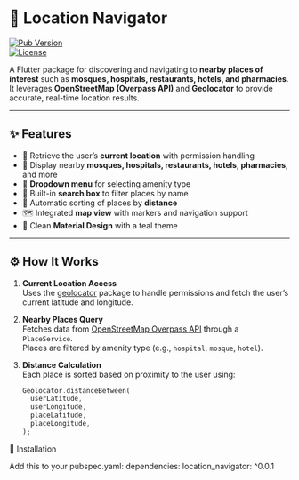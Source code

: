 # 📍 Location Navigator

[![Pub Version](https://img.shields.io/pub/v/location_navigator.svg)](https://pub.dev/packages/location_navigator)  
[![License](https://img.shields.io/github/license/Baralpartha/location_navigator)](https://github.com/Baralpartha/location_navigator/blob/main/LICENSE)

A Flutter package for discovering and navigating to **nearby places of interest** such as **mosques, hospitals, restaurants, hotels, and pharmacies**.  
It leverages **OpenStreetMap (Overpass API)** and **Geolocator** to provide accurate, real-time location results.

---

## ✨ Features

- 🔎 Retrieve the user’s **current location** with permission handling
- 🕌 Display nearby **mosques, hospitals, restaurants, hotels, pharmacies**, and more
- 📍 **Dropdown menu** for selecting amenity type
- 📝 Built-in **search box** to filter places by name
- 📏 Automatic sorting of places by **distance**
- 🗺️ Integrated **map view** with markers and navigation support
- 🎨 Clean **Material Design** with a teal theme

---

## ⚙️ How It Works

1. **Current Location Access**  
   Uses the [geolocator](https://pub.dev/packages/geolocator) package to handle permissions and fetch the user’s current latitude and longitude.

2. **Nearby Places Query**  
   Fetches data from [OpenStreetMap Overpass API](https://overpass-api.de/) through a `PlaceService`.  
   Places are filtered by amenity type (e.g., `hospital`, `mosque`, `hotel`).

3. **Distance Calculation**  
   Each place is sorted based on proximity to the user using:

   ```dart
   Geolocator.distanceBetween(
     userLatitude,
     userLongitude,
     placeLatitude,
     placeLongitude,
   );
🚀 Installation

Add this to your pubspec.yaml:
dependencies:
location_navigator: ^0.0.1
